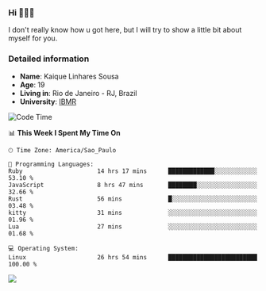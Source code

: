 ### Hi 🙋🏽‍♂️

I don't really know how u got here, but I will try to show a little bit about myself for you.

### Detailed information

* **Name**: Kaique Linhares Sousa
* **Age**: 19
* **Living in**: Rio  de Janeiro - RJ, Brazil
* **University**: [IBMR](https://www.ibmr.br/)

<!--START_SECTION:waka-->
![Code Time](http://img.shields.io/badge/Code%20Time-876%20hrs%2034%20mins-blue)

📊 **This Week I Spent My Time On** 

```text
🕑︎ Time Zone: America/Sao_Paulo

💬 Programming Languages: 
Ruby                     14 hrs 17 mins      █████████████░░░░░░░░░░░░   53.10 % 
JavaScript               8 hrs 47 mins       ████████░░░░░░░░░░░░░░░░░   32.66 % 
Rust                     56 mins             █░░░░░░░░░░░░░░░░░░░░░░░░   03.48 % 
kitty                    31 mins             ░░░░░░░░░░░░░░░░░░░░░░░░░   01.96 % 
Lua                      27 mins             ░░░░░░░░░░░░░░░░░░░░░░░░░   01.68 % 

💻 Operating System: 
Linux                    26 hrs 54 mins      █████████████████████████   100.00 % 
```


<!--END_SECTION:waka-->

<a href="https://www.linkedin.com/in/kaique-linhares-25a840208/"  target="_blank"><img src="https://img.shields.io/badge/-LinkedIn-%230077B5?style=for-the-badge&logo=linkedin&logoColor=white" target="_blank"></a>
